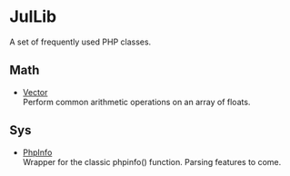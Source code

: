 JulLib
======
A set of frequently used PHP classes.

Math
----
- [Vector](https://github.com/youlweb/JulLib/blob/master/src/Lib/Math/Vector/VectorInterface.php)  
Perform common arithmetic operations on an array of floats.

Sys
---
- [PhpInfo](https://github.com/youlweb/JulLib/blob/master/src/Lib/Sys/PhpInfo.php)  
Wrapper for the classic phpinfo() function. Parsing features to come.
